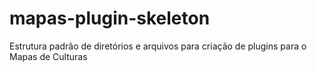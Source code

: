 # mapas-plugin-skeleton
Estrutura padrão de diretórios e arquivos para criação de plugins para o Mapas de Culturas
